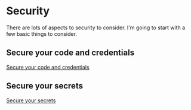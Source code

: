 # Security

There are lots of aspects to security to consider.
I'm going to start with a few basic things to consider.

## Secure your code and credentials
[Secure your code and credentials](./doc/security/README-REPO-SECURITY.md)

## Secure your secrets
[Secure your secrets](./doc/security/README-SECRETS-MANAGER.md)